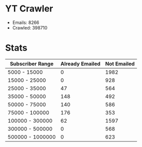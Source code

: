 # YT Crawler
- Emails: 8266
- Crawled: 398710

# Stats
| Subscriber Range  | Already Emailed | Not Emailed |
|-------|-------|-------|
| 5000 - 15000 | 0 | 1982 |
| 15000 - 25000 | 0 | 928 |
| 25000 - 35000 | 47 | 564 |
| 35000 - 50000 | 148 | 492 |
| 50000 - 75000 | 140 | 586 |
| 75000 - 100000 | 176 | 353 |
| 100000 - 300000 | 62 | 1597 |
| 300000 - 500000 | 0 | 568 |
| 500000 - 1000000 | 0 | 623 |
